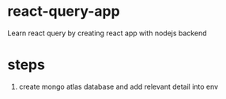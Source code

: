 # react-query-app
Learn react query by creating react app with nodejs backend


# steps
1. create mongo atlas database and add relevant detail into env

